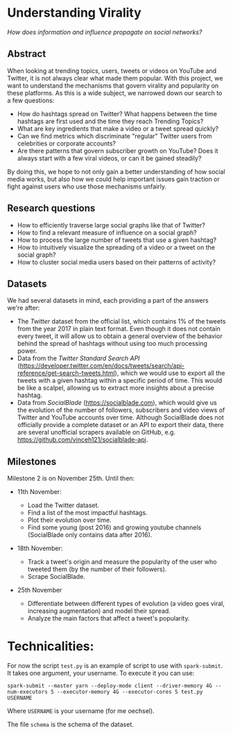 Understanding Virality
===

_How does information and influence propagate on social networks?_

## Abstract

When looking at trending topics, users, tweets or videos on YouTube and Twitter, it is not always clear what made them popular. With this project, we want to understand the mechanisms that govern virality and popularity on these platforms. As this is a wide subject, we narrowed down our search to a few questions:
- How do hashtags spread on Twitter? What happens between the time hashtags are first used and the time they reach Trending Topics?
- What are key ingredients that make a video or a tweet spread quickly?
- Can we find metrics which discriminate "regular" Twitter users from celebrities or corporate accounts?
- Are there patterns that govern subscriber growth on YouTube? Does it always start with a few viral videos, or can it be gained steadily?

By doing this, we hope to not only gain a better understanding of how social media works, but also how we could help important issues gain traction or fight against users who use those mechanisms unfairly.


## Research questions

- How to efficiently traverse large social graphs like that of Twitter?
- How to find a relevant measure of influence on a social graph?
- How to process the large number of tweets that use a given hashtag?
- How to intuitively visualize the spreading of a video or a tweet on the social graph?
- How to cluster social media users based on their patterns of activity?

## Datasets

We had several datasets in mind, each providing a part of the answers we're after:
- The _Twitter_ dataset from the official list, which contains 1% of the tweets from the year 2017 in plain text format. Even though it does not contain every tweet, it will allow us to obtain a general overview of the behavior behind the spread of hashtags without using too much processing power.
- Data from the _Twitter Standard Search API_ (https://developer.twitter.com/en/docs/tweets/search/api-reference/get-search-tweets.html), which we would use to export all the tweets with a given hashtag within a specific period of time. This would be like a scalpel, allowing us to extract more insights about a precise hashtag.
- Data from _SocialBlade_ (https://socialblade.com), which would give us the evolution of the number of followers, subscribers and video views of Twitter and YouTube accounts over time. Although SocialBlade does not officially provide a complete dataset or an API to export their data, there are several unofficial scrapers available on GitHub, e.g. https://github.com/vinceh121/socialblade-api.


## Milestones

Milestone 2 is on November 25th. Until then:

- 11th November:
    - Load the Twitter dataset.
    - Find a list of the most impactful hashtags.
    - Plot their evolution over time.
    - Find some young (post 2016) and growing youtube channels (SocialBlade only contains data after 2016).

- 18th November:
    - Track a tweet's origin and measure the popularity of the user who tweeted them (by the number of their followers).
    - Scrape SocialBlade.

- 25th November
    - Differentiate between different types of evolution (a video goes viral, increasing augmentation) and model their spread.
    - Analyze the main factors that affect a tweet's popularity.


# Technicalities:

For now the script `test.py` is an example of script to use with `spark-submit`. It takes one argument, your username. To execute it you can use:

```
spark-submit --master yarn --deploy-mode client --driver-memory 4G --num-executors 5 --executor-memory 4G --executor-cores 5 test.py USERNAME
```

Where `USERNAME` is your username (for me oechsel).

The file `schema` is the schema of the dataset.
